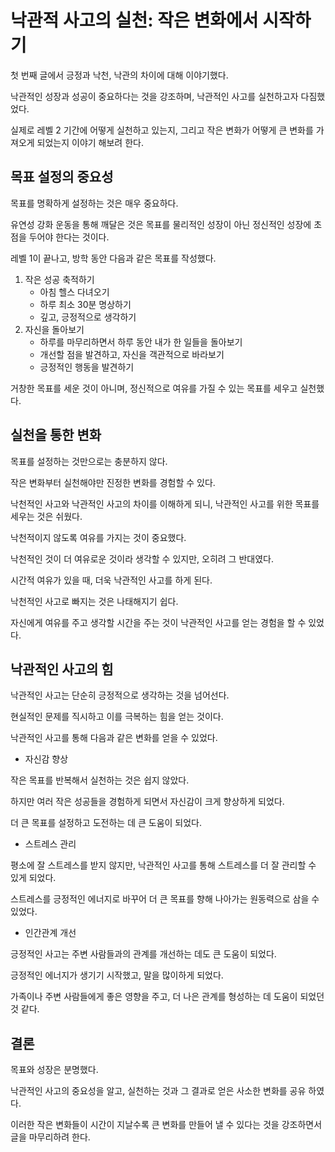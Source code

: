 
# 낙관적 사고의 실천: 작은 변화에서 시작하기

첫 번째 글에서 긍정과 낙천, 낙관의 차이에 대해 이야기했다.

낙관적인 성장과 성공이 중요하다는 것을 강조하며, 낙관적인 사고를 실천하고자 다짐했었다.

실제로 레벨 2 기간에 어떻게 실천하고 있는지, 그리고 작은 변화가 어떻게 큰 변화를 가져오게 되었는지 이야기 해보려 한다.

## 목표 설정의 중요성

목표를 명확하게 설정하는 것은 매우 중요하다.

유연성 강화 운동을 통해 깨달은 것은 목표를 물리적인 성장이 아닌 정신적인 성장에 초점을 두어야 한다는 것이다.

레벨 1이 끝나고, 방학 동안 다음과 같은 목표를 작성했다.

1. 작은 성공 축적하기
   - 아침 헬스 다녀오기
   - 하루 최소 30분 명상하기
   - 깊고, 긍정적으로 생각하기
2. 자신을 돌아보기
   - 하루를 마무리하면서 하루 동안 내가 한 일들을 돌아보기
   - 개선할 점을 발견하고, 자신을 객관적으로 바라보기
   - 긍정적인 행동을 발견하기

거창한 목표를 세운 것이 아니며, 정신적으로 여유를 가질 수 있는 목표를 세우고 실천했다.

## 실천을 통한 변화

목표를 설정하는 것만으로는 충분하지 않다.

작은 변화부터 실천해야만 진정한 변화를 경험할 수 있다.

낙천적인 사고와 낙관적인 사고의 차이를 이해하게 되니, 낙관적인 사고를 위한 목표를 세우는 것은 쉬웠다.

낙천적이지 않도록 여유를 가지는 것이 중요했다.

낙천적인 것이 더 여유로운 것이라 생각할 수 있지만, 오히려 그 반대였다.

시간적 여유가 있을 때, 더욱 낙관적인 사고를 하게 된다.

낙천적인 사고로 빠지는 것은 나태해지기 쉽다.

자신에게 여유를 주고 생각할 시간을 주는 것이 낙관적인 사고를 얻는 경험을 할 수 있었다.

## 낙관적인 사고의 힘

낙관적인 사고는 단순히 긍정적으로 생각하는 것을 넘어선다.

현실적인 문제를 직시하고 이를 극복하는 힘을 얻는 것이다.

낙관적인 사고를 통해 다음과 같은 변화를 얻을 수 있었다.

- 자신감 향상

작은 목표를 반복해서 실천하는 것은 쉽지 않았다.

하지만 여러 작은 성공들을 경험하게 되면서 자신감이 크게 향상하게 되었다.

더 큰 목표를 설정하고 도전하는 데 큰 도움이 되었다.

- 스트레스 관리

평소에 잘 스트레스를 받지 않지만, 낙관적인 사고를 통해 스트레스를 더 잘 관리할 수 있게 되었다.

스트레스를 긍정적인 에너지로 바꾸어 더 큰 목표를 향해 나아가는 원동력으로 삼을 수 있었다.

- 인간관계 개선

긍정적인 사고는 주변 사람들과의 관계를 개선하는 데도 큰 도움이 되었다.

긍정적인 에너지가 생기기 시작했고, 말을 많이하게 되었다.

가족이나 주변 사람들에게 좋은 영향을 주고, 더 나은 관계를 형성하는 데 도움이 되었던 것 같다.

## 결론

목표와 성장은 분명했다.

낙관적인 사고의 중요성을 알고, 실천하는 것과 그 결과로 얻은 사소한 변화를 공유 하였다.

이러한 작은 변화들이 시간이 지날수록 큰 변화를 만들어 낼 수 있다는 것을 강조하면서 글을 마무리하려 한다.


